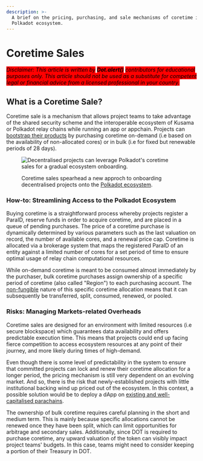 ```yaml
---
description: >-
  A brief on the pricing, purchasing, and sale mechanisms of coretime in the
  Polkadot ecosystem.
---
```


# Coretime Sales

_<mark style="background-color:red;">Disclaimer: This article is written by</mark> <mark style="background-color:red;"></mark><mark style="background-color:red;">**Dot.alert()**</mark> <mark style="background-color:red;"></mark><mark style="background-color:red;">contributors for educational purposes only. This article should not be used as a substitute for competent legal or financial advice from a licensed professional in your country.</mark>_



## What is a Coretime Sale?

Coretime sale is a mechanism that allows project teams to take advantage of the shared security scheme and the interoperable ecosystem of Kusama or Polkadot relay chains while running an app or appchain. Projects can [bootstrap their products](../5.regulations/platforms/services.md) by purchasing coretime on-demand (i.e based on the availability of non-allocated cores) or in bulk (i.e for fixed but renewable periods of 28 days).



<figure><img src="../../.gitbook/assets/O_CSEconomics.JPG" alt="Decentralised projects can leverage Polkadot&#x27;s coretime sales for a gradual ecosystem onboarding."><figcaption><p>Coretime sales spearhead a new approch to onboarding decentralised projects onto the <a href="https://polkadot.network/features/blockspace/">Polkadot ecosystem</a>.</p></figcaption></figure>

### How-to: Streamlining Access to the Polkadot Ecosystem

Buying coretime is a straightforward process whereby projects register a ParaID, reserve funds in order to acquire coretime, and are placed in a queue of pending purchases. The price of a coretime purchase is dynamically determined by various parameters such as the last valuation on record, the number of available cores, and a renewal price cap. Coretime is allocated via a brokerage system that maps the registered ParaID of an entity against a limited number of cores for a set period of time to ensure optimal usage of relay chain computational resources.

While on-demand coretime is meant to be consumed almost immediately by the purchaser, bulk coretime purchases assign ownership of a specific period of coretime (also called "Region") to each purchasing account. The [non-fungible](nft-trading/) nature of this specific coretime allocation means that it can subsequently be transferred, split, consumed, renewed, or pooled.&#x20;



### Risks: Managing Markets-related Overheads&#x20;

Coretime sales are designed for an environment with limited resources (i.e secure blockspace) which guarantees data availability and offers predictable execution time. This means that projects could end up facing fierce competition to access ecosystem resources at any point of their journey, and more likely during times of high-demand.

Even though there is some level of predictability in the system to ensure that committed projects can lock and renew their coretime allocation for a longer period, the pricing mechanism is still very dependent on an evolving market. And so, there is the risk that newly-established projects with little institutional backing wind up priced out of the ecosystem. In this context, a possible solution would be to deploy a dApp on [existing and well-capitalised parachains](crowdfunding/dao-incubators.md).

The ownership of bulk coretime requires careful planning in the short and medium term. This is mainly because specific allocations cannot be renewed once they have been split, which can limit opportunities for arbitrage and secondary sales. Additionally, since DOT is required to purchase coretime, any upward valuation of the token can visibly impact project teams' budgets. In this case, teams might need to consider keeping a portion of their Treasury in DOT.

